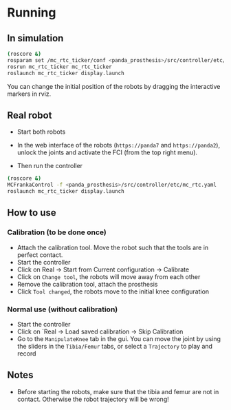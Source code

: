 # Running

## In simulation

```sh
(roscore &)
rosparam set /mc_rtc_ticker/conf <panda_prosthesis>/src/controller/etc/mc_rtc.yaml
rosrun mc_rtc_ticker mc_rtc_ticker
roslaunch mc_rtc_ticker display.launch
```
You can change the initial position of the robots by dragging the interactive markers in rviz.

## Real robot

- Start both robots
- In the web interface of the robots (`https://panda7` and `https://panda2`), unlock the joints and activate the FCI (from the top right menu).

- Then run the controller

```sh
(roscore &)
MCFrankaControl -f <panda_prosthesis>/src/controller/etc/mc_rtc.yaml
roslaunch mc_rtc_ticker display.launch
```

## How to use

### Calibration (to be done once)

- Attach the calibration tool. Move the robot such that the tools are in perfect contact.
- Start the controller
- Click on Real -> Start from Current configuration -> Calibrate
- Click on `Change tool`, the robots will move away from each other
- Remove the calibration tool, attach the prosthesis
- Click `Tool changed`, the robots move to the initial knee configuration 

### Normal use (without calibration)

- Start the controller
- Click on `Real -> Load saved calibration -> Skip Calibration
- Go to the `ManipulateKnee` tab in the gui. You can move the joint by using the sliders in the `Tibia/Femur` tabs, or select a `Trajectory` to play and record


## Notes

- Before starting the robots, make sure that the tibia and femur are not in contact. Otherwise the robot trajectory will be wrong!
